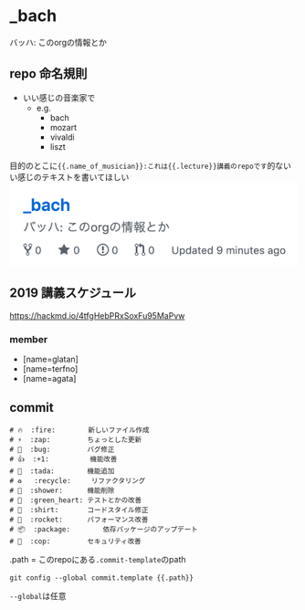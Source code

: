 # _bach
バッハ: このorgの情報とか

## repo 命名規則
* いい感じの音楽家で
  * e.g.
    * bach
    * mozart
    * vivaldi
    * liszt

目的のとこに`{{.name_of_musician}}:これは{{.lecture}}講義のrepoです`的ないい感じのテキストを書いてほしい
![](2019-10-05-17-06-11.png)

## 2019 講義スケジュール
https://hackmd.io/4tfgHebPRxSoxFu95MaPvw

### member
* [name=glatan]
* [name=terfno]
* [name=agata]

## commit
```
# 🔥  :fire:        新しいファイル作成
# ⚡️  :zap:         ちょっとした更新
# 🐛  :bug:         バグ修正
# 👍  :+1:          機能改善
# 🎉  :tada:        機能追加
# ♻   :recycle:     リファクタリング
# 🚿  :shower:      機能削除
# 💚  :green_heart: テストとかの改善
# 👕  :shirt:       コードスタイル修正
# 🚀  :rocket:      パフォーマンス改善
# 📦  :package:        依存パッケージのアップデート
# 👮  :cop:         セキュリティ改善
```

.path = このrepoにある`.commit-template`のpath
```
git config --global commit.template {{.path}}
```
`--global`は任意

